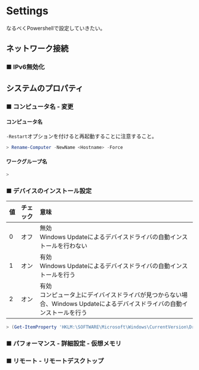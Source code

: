 # Settings
なるべくPowershellで設定していきたい。
## ネットワーク接続 
### ■ IPv6無効化
## システムのプロパティ
### ■ コンピュータ名 - 変更
#### コンピュータ名
`-Restart`オプションを付けると再起動することに注意すること。
```ps1
> Rename-Computer -NewName <Hostname> -Force
```
#### ワークグループ名
```ps1
> 
```
### ■ デバイスのインストール設定
|値|チェック|意味|
|:---|:---|:---|
|0|オフ|無効</br>Windows Updateによるデバイスドライバの自動インストールを行わない|
|1|オン|有効</br>Windows Updateによるデバイスドライバの自動インストールを行う|
|2|オン|有効</br>コンピュータ上にデイバイスドライバが見つからない場合、Windows Updateによるデバイスドライバの自動インストールを行う|
```ps1
> (Get-ItemProperty 'HKLM:\SOFTWARE\Microsoft\Windows\CurrentVersion\DriverSearching').'SearchOrderConfig'
```
### ■ パフォーマンス - 詳細設定 - 仮想メモリ
### ■ リモート - リモートデスクトップ
